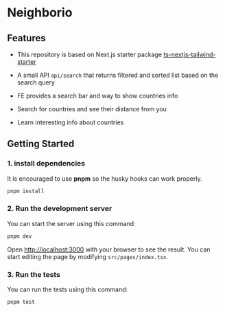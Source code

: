 # Neighborio

## Features

- This repository is based on Next.js starter package [ts-nextjs-tailwind-starter](https://github.com/theodorusclarence/ts-nextjs-tailwind-starter)

- A small API `api/search` that returns filtered and sorted list based on the search query

- FE provides a search bar and way to show countries info

- Search for countries and see their distance from you

- Learn interesting info about countries

## Getting Started

### 1. install dependencies

It is encouraged to use **pnpm** so the husky hooks can work properly.

```bash
pnpm install
```

### 2. Run the development server

You can start the server using this command:

```bash
pnpm dev
```

Open [http://localhost:3000](http://localhost:3000) with your browser to see the result. You can start editing the page by modifying `src/pages/index.tsx`.

### 3. Run the tests

You can run the tests using this command:

```bash
pnpm test
```
